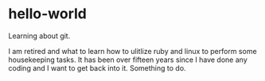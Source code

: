 # hello-world
Learning about git.

I am retired and what to learn how to ulitlize ruby and linux to perform some housekeeping tasks. It has been over fifteen years
since I have done any coding and I want to get back into it. Something to do.
